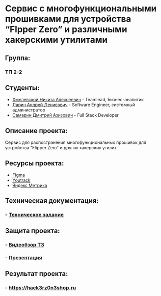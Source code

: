 # Сервис с многофункциональными прошивками для устройства “Flpper Zero” и различными хакерскими утилитами

## Группа:

### **ТП 2-2**

## Студенты:

- [Хмелевской Никита Алексеевич](https://github.com/nikitakhmelevskoy) - Teamlead, Бизнес-аналитик
- [Ларин Андрей Денисович](https://github.com/Worstrling) - Software Engineer, системный администратор
- [Самарин Дмитрий Азизович](https://github.com/dimonlime) - Full Stack Developer
  
## Описание проекта:

Сервис для распостранения многофункциональных прошивок для устройства "Flipper Zero" и других хакерских утилит.

## Ресурсы проекта:

- [Figma](#)
- [Youtrack](https://nikitakhmelevskoy.youtrack.cloud/projects/6ad76b5d-eadd-42c3-858f-332b5bba082e)
- [Яндекс Метрика](https://metrika.yandex.ru/dashboard?id=97628804)

## Техническая документация:

### - [Техническое задание](https://github.com/Worstrling/Flipperzero-Firmware/tree/main/%D0%A2%D0%B5%D1%85.%20%D0%B7%D0%B0%D0%B4%D0%B0%D0%BD%D0%B8%D0%B5)

## Защита проекта:

### - [Видеобзор ТЗ](https://www.youtube.com/watch?v=3OnWUNHOXxg)
### - [Презентация](https://github.com/Worstrling/Flipperzero-Firmware/tree/main/%D0%9F%D1%80%D0%B5%D0%B7%D0%B5%D0%BD%D1%82%D0%B0%D1%86%D0%B8%D1%8F)

## Результат проекта:

### - https://hack3rz0n3shop.ru
